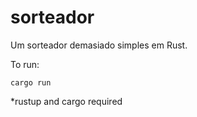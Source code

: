 # sorteador
Um sorteador demasiado simples em Rust.

To run:
```
cargo run
```

*rustup and cargo required

